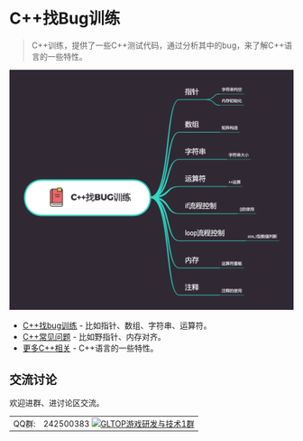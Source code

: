 # C++找Bug训练
> C++训练，提供了一些C++测试代码，通过分析其中的bug，来了解C++语言的一些特性。

![大纲](./exports/C++找Bug训练.png?raw=true)

* [C++找bug训练](https://github.com/gonglei007/cpp-bugs-killer/blob/main/mds/C++找bug训练.md) - 比如指针、数组、字符串、运算符。
* [C++常见问题](https://github.com/gonglei007/cpp-bugs-killer/blob/main/mds/C++常见问题.md) - 比如野指针、内存对齐。
* [更多C++相关](https://github.com/gonglei007/GameDevMind/blob/main/mds/1.1.2.C++语言.md) - C++语言的一些特性。

## 交流讨论
欢迎进群、进讨论区交流。

|  |  |
| --- | -------- |
| QQ群: | 242500383 [![GLTOP游戏研发与技术1群](https://pub.idqqimg.com/wpa/images/group.png)](https://qm.qq.com/cgi-bin/qm/qr?k=fy4Z65nE-5Jd1ay8FkJpDc9iPJyW3d38&jump_from=webapi) |

<br/>
